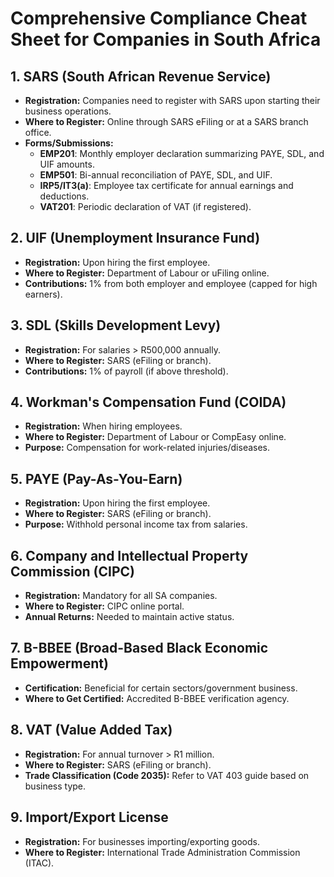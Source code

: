 # Comprehensive Compliance Cheat Sheet for Companies in South Africa

## 1. SARS (South African Revenue Service)
- **Registration:** Companies need to register with SARS upon starting their business operations.
- **Where to Register:** Online through SARS eFiling or at a SARS branch office.
- **Forms/Submissions:**
  - **EMP201**: Monthly employer declaration summarizing PAYE, SDL, and UIF amounts.
  - **EMP501**: Bi-annual reconciliation of PAYE, SDL, and UIF.
  - **IRP5/IT3(a)**: Employee tax certificate for annual earnings and deductions.
  - **VAT201**: Periodic declaration of VAT (if registered).

## 2. UIF (Unemployment Insurance Fund)
- **Registration:** Upon hiring the first employee.
- **Where to Register:** Department of Labour or uFiling online.
- **Contributions:** 1% from both employer and employee (capped for high earners).

## 3. SDL (Skills Development Levy)
- **Registration:** For salaries > R500,000 annually.
- **Where to Register:** SARS (eFiling or branch).
- **Contributions:** 1% of payroll (if above threshold).

## 4. Workman's Compensation Fund (COIDA)
- **Registration:** When hiring employees.
- **Where to Register:** Department of Labour or CompEasy online.
- **Purpose:** Compensation for work-related injuries/diseases.

## 5. PAYE (Pay-As-You-Earn)
- **Registration:** Upon hiring the first employee.
- **Where to Register:** SARS (eFiling or branch).
- **Purpose:** Withhold personal income tax from salaries.

## 6. Company and Intellectual Property Commission (CIPC)
- **Registration:** Mandatory for all SA companies.
- **Where to Register:** CIPC online portal.
- **Annual Returns:** Needed to maintain active status.

## 7. B-BBEE (Broad-Based Black Economic Empowerment)
- **Certification:** Beneficial for certain sectors/government business.
- **Where to Get Certified:** Accredited B-BBEE verification agency.

## 8. VAT (Value Added Tax)
- **Registration:** For annual turnover > R1 million.
- **Where to Register:** SARS (eFiling or branch).
- **Trade Classification (Code 2035):** Refer to VAT 403 guide based on business type.

## 9. Import/Export License
- **Registration:** For businesses importing/exporting goods.
- **Where to Register:** International Trade Administration Commission (ITAC).

